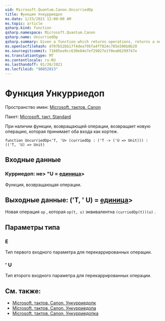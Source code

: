 ```yaml
---
uid: Microsoft.Quantum.Canon.UncurriedOp
title: Функция Ункурриедоп
ms.date: 1/23/2021 12:00:00 AM
ms.topic: article
qsharp.kind: function
qsharp.namespace: Microsoft.Quantum.Canon
qsharp.name: UncurriedOp
qsharp.summary: Given a function which returns operations, returns a new operation which takes both inputs as a tuple.
ms.openlocfilehash: d707b52bb17f4dea795fa4ff824c785e506b8b20
ms.sourcegitcommit: 71605ea9cc630e84e7ef29027e1f0ea06299747e
ms.translationtype: MT
ms.contentlocale: ru-RU
ms.lasthandoff: 01/26/2021
ms.locfileid: "98852013"
---
```

# <a name="uncurriedop-function"></a>Функция Ункурриедоп

Пространство имен: [Microsoft. тактов. Canon](xref:Microsoft.Quantum.Canon)

Пакет: [Microsoft. такт. Standard](https://nuget.org/packages/Microsoft.Quantum.Standard)


При наличии функции, возвращающей операции, возвращает новую операцию, которая принимает оба входа как кортеж.

```qsharp
function UncurriedOp<'T, 'U> (curriedOp : ('T -> ('U => Unit))) : (('T, 'U) => Unit)
```


## <a name="input"></a>Входные данные

### <a name="curriedop--t---u--unit"></a>Курриедоп: не> "U = [единица](xref:microsoft.quantum.lang-ref.unit)> 

Функция, возвращающая операции.



## <a name="output--tu--unit"></a>Выходные данные: ('T, ' U) = [единица](xref:microsoft.quantum.lang-ref.unit)> 

Новая операция `op` , которая `op(t, u)` эквивалентна `(curriedOp(t))(u)` .

## <a name="type-parameters"></a>Параметры типа

### <a name="t"></a>Е

Тип первого входного параметра для перекаррированных операции.
### <a name="u"></a>' U

Тип второго входного параметра для перекаррированных операции.

## <a name="see-also"></a>См. также:

- [Microsoft. тактов. Canon. Ункурриедопк](xref:Microsoft.Quantum.Canon.UncurriedOpC)
- [Microsoft. тактов. Canon. Ункурриедопа](xref:Microsoft.Quantum.Canon.UncurriedOpA)
- [Microsoft. тактов. Canon. Ункурриедопка](xref:Microsoft.Quantum.Canon.UncurriedOpCA)